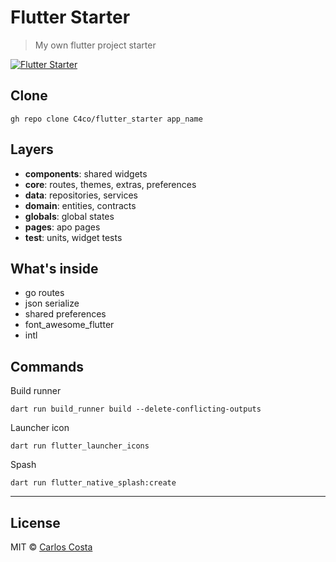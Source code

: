 # Flutter Starter

>My own flutter project starter

[![Flutter Starter](https://github.com/C4co/flutter_starter/actions/workflows/dart.yml/badge.svg)](https://github.com/C4co/flutter_starter/actions/workflows/dart.yml)

## Clone

```
gh repo clone C4co/flutter_starter app_name
```

## Layers

- **components**: shared widgets
- **core**: routes, themes, extras, preferences
- **data**: repositories, services
- **domain**: entities, contracts
- **globals**: global states
- **pages**: apo pages
- **test**: units, widget tests

## What's inside

- go routes
- json serialize
- shared preferences
- font_awesome_flutter
- intl

## Commands

Build runner
```
dart run build_runner build --delete-conflicting-outputs
```

Launcher icon
```
dart run flutter_launcher_icons
```

Spash
```
dart run flutter_native_splash:create
```

---

## License

MIT © [Carlos Costa](https://github.com/C4co)

